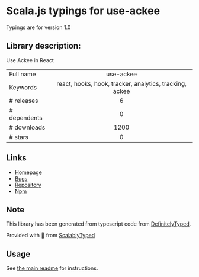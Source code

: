 
# Scala.js typings for use-ackee

Typings are for version 1.0

## Library description:
Use Ackee in React

|                    |                 |
| ------------------ | :-------------: |
| Full name          | use-ackee |
| Keywords           | react, hooks, hook, tracker, analytics, tracking, ackee |
| # releases         | 6 |
| # dependents       | 0 |
| # downloads        | 1200 |
| # stars            | 0 |

## Links
- [Homepage](https://github.com/electerious/use-ackee)
- [Bugs](https://github.com/electerious/use-ackee/issues)
- [Repository](https://github.com/electerious/use-ackee)
- [Npm](https://www.npmjs.com/package/use-ackee)
    


## Note
This library has been generated from typescript code from [DefinitelyTyped](https://definitelytyped.org).

Provided with :purple_heart: from [ScalablyTyped](https://github.com/oyvindberg/ScalablyTyped)

## Usage
See [the main readme](../../readme.md) for instructions.


